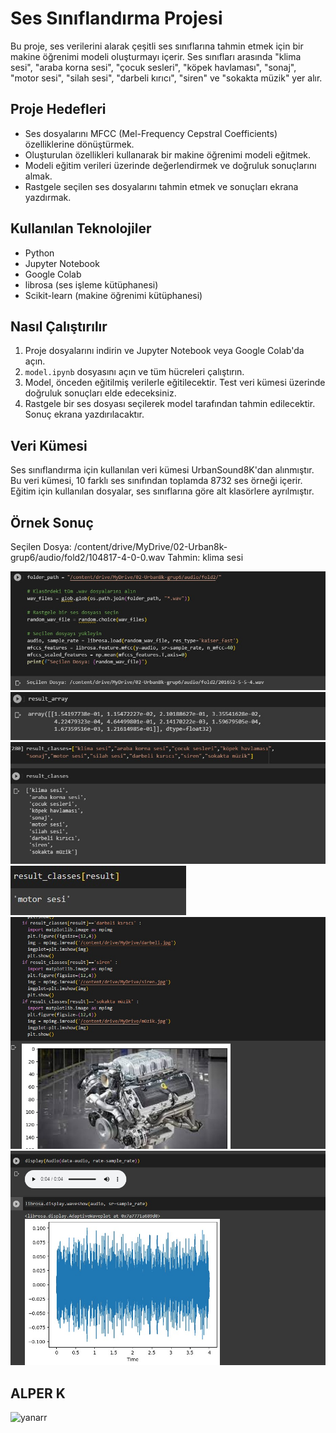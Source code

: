 # Ses Sınıflandırma Projesi

Bu proje, ses verilerini alarak çeşitli ses sınıflarına tahmin etmek için bir makine öğrenimi modeli oluşturmayı içerir. Ses sınıfları arasında "klima sesi", "araba korna sesi", "çocuk sesleri", "köpek havlaması", "sonaj", "motor sesi", "silah sesi", "darbeli kırıcı", "siren" ve "sokakta müzik" yer alır.

## Proje Hedefleri

- Ses dosyalarını MFCC (Mel-Frequency Cepstral Coefficients) özelliklerine dönüştürmek.
- Oluşturulan özellikleri kullanarak bir makine öğrenimi modeli eğitmek.
- Modeli eğitim verileri üzerinde değerlendirmek ve doğruluk sonuçlarını almak.
- Rastgele seçilen ses dosyalarını tahmin etmek ve sonuçları ekrana yazdırmak.

## Kullanılan Teknolojiler

- Python
- Jupyter Notebook
- Google Colab
- librosa (ses işleme kütüphanesi)
- Scikit-learn (makine öğrenimi kütüphanesi)

## Nasıl Çalıştırılır

1. Proje dosyalarını indirin ve Jupyter Notebook veya Google Colab'da açın.
2. `model.ipynb` dosyasını açın ve tüm hücreleri çalıştırın.
3. Model, önceden eğitilmiş verilerle eğitilecektir. Test veri kümesi üzerinde doğruluk sonuçları elde edeceksiniz.
4. Rastgele bir ses dosyası seçilerek model tarafından tahmin edilecektir. Sonuç ekrana yazdırılacaktır.

## Veri Kümesi

Ses sınıflandırma için kullanılan veri kümesi UrbanSound8K'dan alınmıştır. Bu veri kümesi, 10 farklı ses sınıfından toplamda 8732 ses örneği içerir. Eğitim için kullanılan dosyalar, ses sınıflarına göre alt klasörlere ayrılmıştır.

## Örnek Sonuç

Seçilen Dosya: /content/drive/MyDrive/02-Urban8k-grup6/audio/fold2/104817-4-0-0.wav
Tahmin: klima sesi

![-](./pictures/1.jpeg)
![-](./pictures/2.jpeg)
![-](./pictures/3.jpeg)
![-](./pictures/4.jpeg)
![-](./pictures/5.jpeg)
![-](./pictures/6.jpeg)

## ALPER K
![yanarr](./pictures/araba.jpeg)

